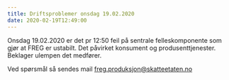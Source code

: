 ```yaml
---
title: Driftsproblemer onsdag 19.02.2020
date: 2020-02-19T12:49:00
---
```

Onsdag 19.02.2020 er det pr 12:50 feil på sentrale felleskomponente som gjør at FREG er ustabilt. Det påvirket konsument og produsenttjenester. Beklager ulempen det medfører.

Ved spørsmål så sendes mail freg.produksjon@skatteetaten.no
